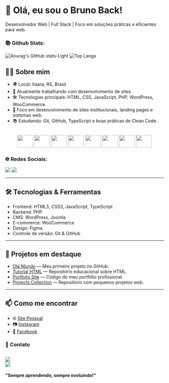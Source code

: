 # 👋 Olá, eu sou o Bruno Back!

Desenvolvedor Web | Full Stack | Foco em soluções práticas e eficientes para web.

### 📚 Github Stats:

![Anurag's GitHub stats-Light](https://github-readme-stats.vercel.app/api?username=BrunoBack&show_icons=true&theme=radical)
![Top Langs](https://github-readme-stats.vercel.app/api/top-langs/?username=anuraghazra&layout=compact&theme=tokyonight#gh)

## 🧑‍💻 Sobre mim

- 🌍 Local: Itaara, RS, Brasil  
- 💼 Atualmente trabalhando com desenvolvimento de sites.  
- 🛠️ Tecnologias principais: HTML, CSS, JavaScript, PHP, WordPress, WooCommerce.  
- 🎯 Foco em desenvolvimento de sites institucionais, landing pages e sistemas web.  
- 📚 Estudando: Git, GitHub, TypeScript e boas práticas de Clean Code.

<div align="center" style="display: inline_block"><br>
            <img height="40" width="50" src="https://cdn.jsdelivr.net/gh/devicons/devicon/icons/apache/apache-original-wordmark.svg" />
            <img height="40" width="50" src="https://cdn.jsdelivr.net/gh/devicons/devicon/icons/mysql/mysql-original-wordmark.svg" />
            <img height="40" width="50" src="https://cdn.jsdelivr.net/gh/devicons/devicon/icons/html5/html5-original-wordmark.svg" />
            <img height="40" width="50" src="https://cdn.jsdelivr.net/gh/devicons/devicon/icons/css3/css3-original-wordmark.svg" />
            <img height="40" width="50" src="https://cdn.jsdelivr.net/gh/devicons/devicon/icons/java/java-original-wordmark.svg" />
            <img height="40" width="50" src="https://cdn.jsdelivr.net/gh/devicons/devicon/icons/php/php-original.svg" />
            <img height="40" width="50" src="https://cdn.jsdelivr.net/gh/devicons/devicon/icons/wordpress/wordpress-original.svg" />
            <img height="40" width="50" src="https://cdn.jsdelivr.net/gh/devicons/devicon/icons/woocommerce/woocommerce-original-wordmark.svg" />
            
</div>

### 🌐 Redes Sociais:

<a href="https://www.facebook.com/bruno.back.562" target="_blank"><img src="https://img.shields.io/badge/Facebook-1877F2?style=for-the-badge&logo=facebook&logoColor=white" target="_blank"></a>
<a href="https://www.instagram.com/bruno.back84" target="_blank"><img src="https://img.shields.io/badge/Instagram-E4405F?style=for-the-badge&logo=instagram&logoColor=white" target="_blank"></a>

---

## 🛠️ Tecnologias & Ferramentas

- Frontend: HTML5, CSS3, JavaScript, TypeScript
- Backend: PHP
- CMS: WordPress, Joomla
- E-commerce: WooCommerce
- Design: Figma
- Controle de versão: Git & GitHub

---

## 🚀 Projetos em destaque

- [Olá Mundo](https://github.com/BrunoBack/Ola-Mundo.github.io) — Meu primeiro projeto no GitHub.  
- [Tutorial HTML](https://github.com/BrunoBack/Tutorial-HTML) — Repositório educacional sobre HTML.  
- [Portfolio Site](https://github.com/BrunoBack/portfolio-site) — Código do meu portfólio profissional.  
- [Projects Collection](https://github.com/BrunoBack/projects-collection) — Repositório com pequenos projetos web.

---

## 📫 Como me encontrar

- 🌐 [Site Pessoal](https://brunoback.com.br)  
- 📷 [Instagram](https://instagram.com/seuperfil)  
- 📘 [Facebook](https://facebook.com/seuperfil)
  
### 📱 Contato
<a href = "mailto:brunomarquesback@gmail.com"><img src="https://img.shields.io/badge/Gmail-D14836?style=for-the-badge&logo=gmail&logoColor=white" target="_blank"></a>            
<a href = "https://wa.me/5555991101618?text=*Ol%C3%A1,%20Bruno%20Back!*%0A%0AEncontrei%20seu%20perfil%20no%20*GitHub*%20e%20resolvi%20entrar%20em%20contato%20com%20voc%C3%AA!"><img src="https://img.shields.io/badge/WhatsApp-25D366?style=for-the-badge&logo=whatsapp&logoColor=white" target="_blank"></a>
---

**"Sempre aprendendo, sempre evoluindo!"**

